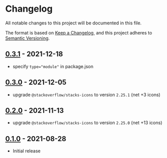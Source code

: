 # Changelog

All notable changes to this project will be documented in this file.

The format is based on [Keep a Changelog](https://keepachangelog.com/en/1.0.0/),
and this project adheres to [Semantic Versioning](https://semver.org/spec/v2.0.0.html).

## [0.3.1](https://github.com/metonym/svelte-stacks-icons/releases/tag/v0.3.1) - 2021-12-18

- specify `type="module"` in package.json

## [0.3.0](https://github.com/metonym/svelte-stacks-icons/releases/tag/v0.3.0) - 2021-12-05

- upgrade `@stackoverflow/stacks-icons` to version `2.25.1` (net +3 icons)

## [0.2.0](https://github.com/metonym/svelte-stacks-icons/releases/tag/v0.2.0) - 2021-11-13

- upgrade `@stackoverflow/stacks-icons` to version `2.25.0` (net +13 icons)

## [0.1.0](https://github.com/metonym/svelte-stacks-icons/releases/tag/v0.1.0) - 2021-08-28

- Initial release
